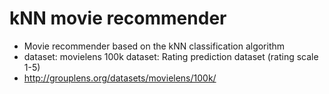 # kNN movie recommender

* Movie recommender based on the kNN classification algorithm
* dataset: movielens 100k dataset: Rating prediction dataset (rating scale 1-5)
* http://grouplens.org/datasets/movielens/100k/
